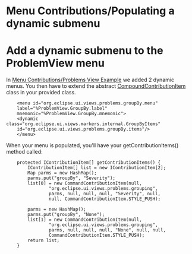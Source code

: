 Menu Contributions/Populating a dynamic submenu
===============================================

Add a dynamic submenu to the ProblemView menu
=============================================

In [Menu Contributions/Problems View Example](./Problems_View_Example.md "Menu Contributions/Problems View Example") we added 2 dynamic menus. 
You then have to extend the abstract [CompoundContributionItem](http://help.eclipse.org/latest/nftopic/org.eclipse.platform.doc.isv/reference/api/org/eclipse/ui/actions/CompoundContributionItem.html) class in your provided class.

        <menu id="org.eclipse.ui.views.problems.groupBy.menu"
        label="%ProblemView.GroupBy.label"
        mnemonic="%ProblemView.GroupBy.mnemonic">
        <dynamic class="org.eclipse.ui.views.markers.internal.GroupByItems"
        id="org.eclipse.ui.views.problems.groupBy.items"/>
        </menu>

When your menu is populated, you'll have your getContributionItems() method called:

        protected IContributionItem[] getContributionItems() {
            IContributionItem[] list = new IContributionItem[2];
            Map parms = new HashMap();
            parms.put("groupBy", "Severity");
            list[0] = new CommandContributionItem(null,
                    "org.eclipse.ui.views.problems.grouping",
                    parms, null, null, null, "Severity", null,
                    null, CommandContributionItem.STYLE_PUSH);
         
            parms = new HashMap();
            parms.put("groupBy", "None");
            list[1] = new CommandContributionItem(null,
                    "org.eclipse.ui.views.problems.grouping",
                    parms, null, null, null, "None", null, null,
                    CommandContributionItem.STYLE_PUSH);
            return list;
        }

